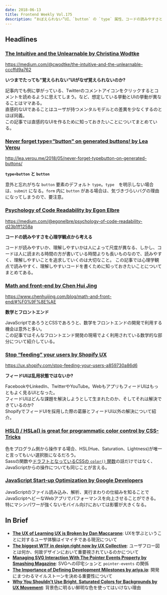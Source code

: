 ```yaml
---
date: 2018-06-13
title: Frontend Weekly Vol.175
description: “おぼえられない”UI、`button` の `type` 属性、コードの読みやすさと心理学、ほか計12リンク
---
```


## Headlines

### [The Intuitive and the Unlearnable by Christina Wodtke](https://medium.com/@cwodtke/the-intuitive-and-the-unlearnable-cccffd9a762)

https://medium.com/@cwodtke/the-intuitive-and-the-unlearnable-cccffd9a762

**いつまでたっても”覚えられない”UIがなぜ覚えられないのか?**

記事内でも例に挙がっている、Twitterのコメントアイコンをクリックするとコメントを読めるように思えてしまう。など、想定している挙動とUIの挙動が異なることはママある。  
直感的なUIであることはユーザが持つメンタルモデルとの差異を少なくするのとほぼ同義。  
この記事では直感的なUIを作るために知っておきたいことについてまとめている。

### [Never forget type=”button” on generated buttons! by Lea Verou](http://lea.verou.me/2018/05/never-forget-typebutton-on-generated-buttons/)

http://lea.verou.me/2018/05/never-forget-typebutton-on-generated-buttons/

**`type=button` と `button`**

意外と忘れがちな `button` 要素のデフォルト `type`。`type`　を明示しない場合は、`submit` になる。`form` 内に `button` がある場合は、気づきづらいバグの理由になってしまうので、要注意。

### [Psychology of Code Readability by Egon Elbre](https://medium.com/@egonelbre/psychology-of-code-readability-d23b1ff1258a)

https://medium.com/@egonelbre/psychology-of-code-readability-d23b1ff1258a

**コードの読みやすさを心理学観点から考える**

コードが読みやすいか、理解しやすいかは人によって尺度が異なる、しかし、コードは人に読まれる時間の方が書いている時間よりも長いものなので、読みやすく、理解しやすいことを追求していくのは大切なこと。
この記事では心理学観点で読みやすく、理解しやすいコードを書くために知っておきたいことについてまとめてある。

### [Math and front-end by Chen Hui Jing](https://www.chenhuijing.com/blog/math-and-front-end/#%F0%9F%8E%AE)

https://www.chenhuijing.com/blog/math-and-front-end/#%F0%9F%8E%AE

**数学とフロントエンド**

JavaScriptであろうとCSSであろうと、数学をフロントエンドの開発で利用する機会は意外と多い。  
この記事ではそんなフロントエンド開発の現場でよく利用されている数学的な部分について紹介している。

### [Stop “feeding” your users by Shopify UX](https://ux.shopify.com/stop-feeding-your-users-a859730a86d6)

https://ux.shopify.com/stop-feeding-your-users-a859730a86d6

**フィードUIは乱用状態ではないか?**

FacebookやLinkedIn、TwitterやYouTube。WebもアプリもフィードUIはもっともよく見るUIとなった。  
フィードUIはどんな課題を解決しようとして生まれたのか、そしてそれは解決できているのか?  
ShopifyでフィードUIを採用した際の葛藤とフィードUI以外の解決について紹介。

### [HSL() / HSLa() is great for programmatic color control by CSS-Tricks](https://css-tricks.com/hsl-hsla-is-great-for-programmatic-color-control/)

色をプログラム側から操作する場合、HSL(Hue、Saturation、Lightness)が唯一と言ってもいい選択肢になるだろう。  
Sassの関数や[ドラフトとなっているCSSの `color()` 関数](https://drafts.csswg.org/css-color/#color-function)の話だけではなく、JavaScriptからの操作についても同じことが言える。 

### [JavaScript Start-up Optimization by Google Developers](https://developers.google.com/web/fundamentals/performance/optimizing-content-efficiency/javascript-startup-optimization/)

JavaScriptのファイル読み込み、解析、実行まわりの仕組みを知ることでJavaScriptヘビーなWebアプリでパフォーマンスを向上させることができる。  
特にマシンパワーが強くないモバイル向けにおいては影響が大きくなる。

## In Brief

- [**The UX of Learning UX is Broken by Dan Maccarone**](https://medium.com/@danmaccarone/the-ux-of-learning-ux-is-broken-f972b27d3273): UXを学ぶということに対するユーザ体験はイマイチである現況について
- [**The biggest WTF in design right now by UX Collective**](https://uxdesign.cc/the-biggest-wtf-in-design-right-now-87139f367d66): ユーザフロー図とは何か、何故デザインにおいて重要視されているのかについて
- [**Managing SVG Interaction With The Pointer Events Property by Smashing Magazine**](https://www.smashingmagazine.com/2018/05/svg-interaction-pointer-events-property/): SVGへの印宅ションと `pointer-events` の関係
- [**The Importance of Defining Development Milestones by ariya.io**](https://ariya.io/2018/05/the-importance-of-defining-development-milestones): 開発にまつわるマイルストーンを決める重要性について
- [**Why You Shouldn't Use Bright, Saturated Colors for Backgrounds by UX Movement**](http://uxmovement.com/content/why-you-shouldnt-use-bright-saturated-colors-for-backgrounds/): 背景色に明るい鮮明な色を使ってはいけない理由